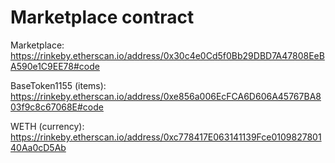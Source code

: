 # Marketplace contract
Marketplace: https://rinkeby.etherscan.io/address/0x30c4e0Cd5f0Bb29DBD7A47808EeBA590e1C9EE78#code

BaseToken1155 (items): https://rinkeby.etherscan.io/address/0xe856a006EcFCA6D606A45767BA803f9c8c67068E#code

WETH (currency): https://rinkeby.etherscan.io/address/0xc778417E063141139Fce010982780140Aa0cD5Ab
